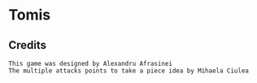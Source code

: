 # Tomis

## Credits

    This game was designed by Alexandru Afrasinei
    The multiple attacks points to take a piece idea by Mihaela Ciulea
